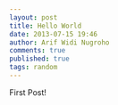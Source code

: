 ```yaml
---
layout: post
title: Hello World
date: 2013-07-15 19:46
author: Arif Widi Nugroho
comments: true
published: true
tags: random
---
```


First Post!